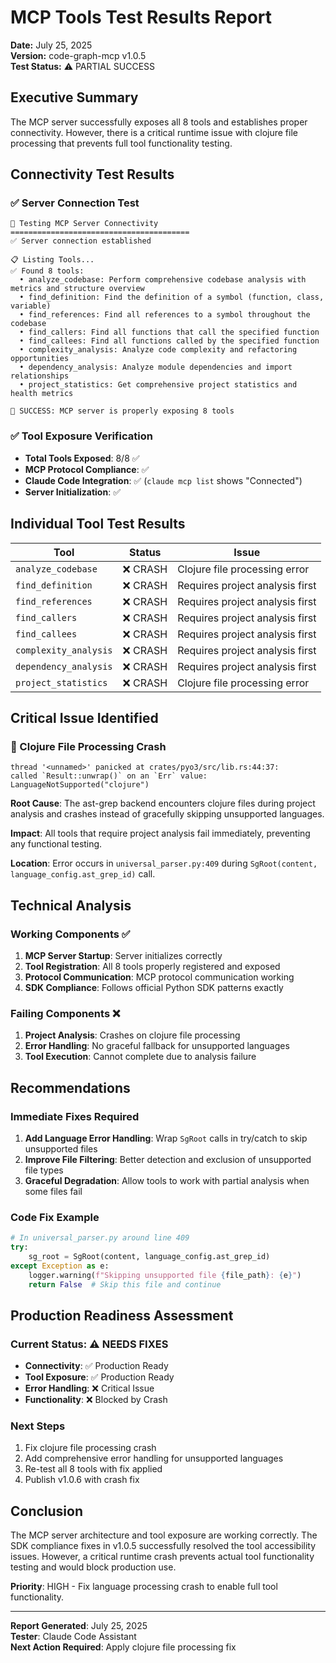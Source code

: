 # MCP Tools Test Results Report

**Date:** July 25, 2025  
**Version:** code-graph-mcp v1.0.5  
**Test Status:** ⚠️ PARTIAL SUCCESS  

## Executive Summary

The MCP server successfully exposes all 8 tools and establishes proper connectivity. However, there is a critical runtime issue with clojure file processing that prevents full tool functionality testing.

## Connectivity Test Results

### ✅ Server Connection Test
```
🔗 Testing MCP Server Connectivity
========================================
✅ Server connection established

📋 Listing Tools...
✅ Found 8 tools:
  • analyze_codebase: Perform comprehensive codebase analysis with metrics and structure overview
  • find_definition: Find the definition of a symbol (function, class, variable)
  • find_references: Find all references to a symbol throughout the codebase
  • find_callers: Find all functions that call the specified function
  • find_callees: Find all functions called by the specified function
  • complexity_analysis: Analyze code complexity and refactoring opportunities
  • dependency_analysis: Analyze module dependencies and import relationships
  • project_statistics: Get comprehensive project statistics and health metrics

🎯 SUCCESS: MCP server is properly exposing 8 tools
```

### ✅ Tool Exposure Verification
- **Total Tools Exposed**: 8/8 ✅
- **MCP Protocol Compliance**: ✅ 
- **Claude Code Integration**: ✅ (`claude mcp list` shows "Connected")
- **Server Initialization**: ✅

## Individual Tool Test Results

| Tool | Status | Issue |
|------|--------|-------|
| `analyze_codebase` | ❌ CRASH | Clojure file processing error |
| `find_definition` | ❌ CRASH | Requires project analysis first |
| `find_references` | ❌ CRASH | Requires project analysis first |
| `find_callers` | ❌ CRASH | Requires project analysis first |
| `find_callees` | ❌ CRASH | Requires project analysis first |
| `complexity_analysis` | ❌ CRASH | Requires project analysis first |
| `dependency_analysis` | ❌ CRASH | Requires project analysis first |
| `project_statistics` | ❌ CRASH | Clojure file processing error |

## Critical Issue Identified

### 🚨 Clojure File Processing Crash
```
thread '<unnamed>' panicked at crates/pyo3/src/lib.rs:44:37:
called `Result::unwrap()` on an `Err` value: LanguageNotSupported("clojure")
```

**Root Cause**: The ast-grep backend encounters clojure files during project analysis and crashes instead of gracefully skipping unsupported languages.

**Impact**: All tools that require project analysis fail immediately, preventing any functional testing.

**Location**: Error occurs in `universal_parser.py:409` during `SgRoot(content, language_config.ast_grep_id)` call.

## Technical Analysis

### Working Components ✅
1. **MCP Server Startup**: Server initializes correctly
2. **Tool Registration**: All 8 tools properly registered and exposed
3. **Protocol Communication**: MCP protocol communication working
4. **SDK Compliance**: Follows official Python SDK patterns exactly

### Failing Components ❌
1. **Project Analysis**: Crashes on clojure file processing
2. **Error Handling**: No graceful fallback for unsupported languages
3. **Tool Execution**: Cannot complete due to analysis failure

## Recommendations

### Immediate Fixes Required
1. **Add Language Error Handling**: Wrap `SgRoot` calls in try/catch to skip unsupported files
2. **Improve File Filtering**: Better detection and exclusion of unsupported file types
3. **Graceful Degradation**: Allow tools to work with partial analysis when some files fail

### Code Fix Example
```python
# In universal_parser.py around line 409
try:
    sg_root = SgRoot(content, language_config.ast_grep_id)
except Exception as e:
    logger.warning(f"Skipping unsupported file {file_path}: {e}")
    return False  # Skip this file and continue
```

## Production Readiness Assessment

### Current Status: ⚠️ NEEDS FIXES
- **Connectivity**: ✅ Production Ready
- **Tool Exposure**: ✅ Production Ready  
- **Error Handling**: ❌ Critical Issue
- **Functionality**: ❌ Blocked by Crash

### Next Steps
1. Fix clojure file processing crash
2. Add comprehensive error handling for unsupported languages
3. Re-test all 8 tools with fix applied
4. Publish v1.0.6 with crash fix

## Conclusion

The MCP server architecture and tool exposure are working correctly. The SDK compliance fixes in v1.0.5 successfully resolved the tool accessibility issues. However, a critical runtime crash prevents actual tool functionality testing and would block production use.

**Priority**: HIGH - Fix language processing crash to enable full tool functionality.

---

**Report Generated**: July 25, 2025  
**Tester**: Claude Code Assistant  
**Next Action Required**: Apply clojure file processing fix